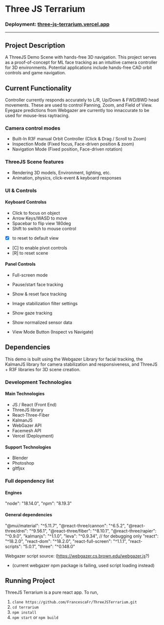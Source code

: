 # Three JS Terrarium 

### Deployment: [three-js-terrarium.vercel.app](three-js-terrarium.vercel.app)

---
## Project Description

A ThreeJS Demo Scene with hands-free 3D navigation. This project serves as a proof-of-concept for ML face tracking as an intuitive camera controller for 3D environments. Potential applications include hands-free CAD orbit controls and game navigation.

## Current Functionality

Controller currently responds accurately to L/R, Up/Down & FWD/BWD head movements. These are used to control Panning, Zoom, and Field of View.
Eyegaze predictions from Webgazer are currently too innaccurate to be used for mouse-less raytracing.

### Camera control modes
- Built-In R3F manual Orbit Controller (Click & Drag / Scroll to Zoom)
- Inspection Mode (Fixed focus, Face-driven position & zoom) 
- Navigation Mode (Fixed position, Face-driven rotation)

### ThreeJS Scene features
- Rendering 3D models, Environment, lighting, etc.
- Animation, physics, click-event & keyboard responses

### UI & Controls
#### Keyboard Controlss
- Click to focus on object
- Arrow Keys/WASD to move
- Spacebar to flip view 180deg
- Shift to switch to mouse control
- [X] to reset to default view
- [C] to enable pivot controls
- [R]  to reset scene

#### Panel Controls
- Full-screen mode
- Pause/start face tracking
- Show & reset face tracking
- Image stabilization filter settings
- Show gaze tracking 
- Show normalized sensor data

- View Mode Button (Inspect vs Navigate)

## Dependencies
This demo is built using the Webgazer Library for facial tracking, the KalmanJS library for camera stabilization and responsiveness, and ThreeJS + R3F libraries for 3D scene creation.

### Development Technologies
#### Main Technologies
- JS / React (Front End)
- ThreeJS library
- React-Three-Fiber
- KalmanJS
- WebGazer API
- Facemesh API
- Vercel (Deployment)

#### Support Technologies
- Blender
- Photoshop
- gltfjsx

### Full dependency list

#### Engines
"node": "18.14.0",
"npm": "8.19.3"

#### General dependencies
"@mui/material": "^5.11.7",
"@react-three/cannon": "^6.5.2",
"@react-three/drei": "^9.56.1",
"@react-three/fiber": "^8.10.1",
"@react-three/rapier": "^0.9.0",
"kalmanjs": "^1.1.0",
"leva": "^0.9.34", // for debugging only
"react": "^18.2.0",
"react-dom": "^18.2.0",
"react-full-screen": "^1.1.1",
"react-scripts": "5.0.1",
"three": "^0.148.0"

Webgazer script source: (https://webgazer.cs.brown.edu/webgazer.js?)
- (current webgazer npm package is failing, used script loading instead)

## Running Project
ThreeJS Terrarium is a pure react app. To run, 
1. `clone https://github.com/FrancescaFr/ThreeJSTerrarium.git`
2. `cd terrarium`
3. `npm install`
4. `npm start` or `npm build`
